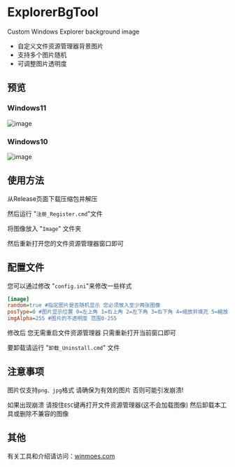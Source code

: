 # ExplorerBgTool
Custom Windows Explorer background image  
* 自定义文件资源管理器背景图片  
* 支持多个图片随机
* 可调整图片透明度
## 预览
### Windows11
![image](https://github.com/Maplespe/explorerTool/blob/main/preview11.jpg)
### Windows10
![image](https://github.com/Maplespe/explorerTool/blob/main/preview10.jpg)
## 使用方法
从Release页面下载压缩包并解压

然后运行 "`注册_Register.cmd`"文件

将图像放入 "`Image`" 文件夹

然后重新打开您的文件资源管理器窗口即可

## 配置文件
您可以通过修改 "`config.ini`"来修改一些样式

```ini
[image]
random=true #指定图片是否随机显示 您必须放入至少两张图像
posType=0 #图片显示位置 0=左上角 1=右上角 2=左下角 3=右下角 4=缩放并填充 5=縮放
imgAlpha=255 #图片的不透明度 范围0-255
```

修改后 您无需重启文件资源管理器 只需重新打开当前窗口即可

要卸载请运行 "`卸载_Uninstall.cmd`" 文件

## 注意事项
图片仅支持`png、jpg`格式 请确保为有效的图片 否则可能引发崩溃!

如果出现崩溃 请按住`ESC`键再打开文件资源管理器(这不会加载图像) 然后卸载本工具或删除不兼容的图像
## 其他
有关工具和介绍请访问：[winmoes.com](https://winmoes.com/tools/12556.html)
